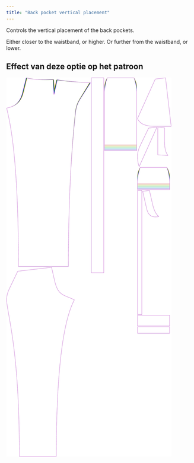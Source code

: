 ```yaml
---
title: "Back pocket vertical placement"
---
```


Controls the vertical placement of the back pockets.

Either closer to the waistband, or higher. Or further from the waistband, or lower.

## Effect van deze optie op het patroon

![This image shows the effect of this option by superimposing several variants that have a different value for this option](charlie_backpocketverticalplacement_sample.svg "Effect of this option on the pattern")
